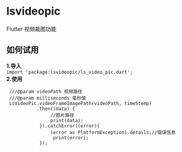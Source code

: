 # lsvideopic

Flutter 视频裁图功能

## 如何试用
**1.导入**<br>
`
import 'package:lsvideopic/ls_video_pic.dart';
`<br>
**2.使用**<br>
```
 ///@param videoPath 视频路径
 ///@param milliseconds 毫秒值
 LsVideoPic.videoFrameImagePath(videoPath, timeStemp)
           .then((data) {
                //图片路径
                print(data);
            }).catchError((error){
                (error as PlatformException).details;//错误信息
                 print(error);
            });
```

